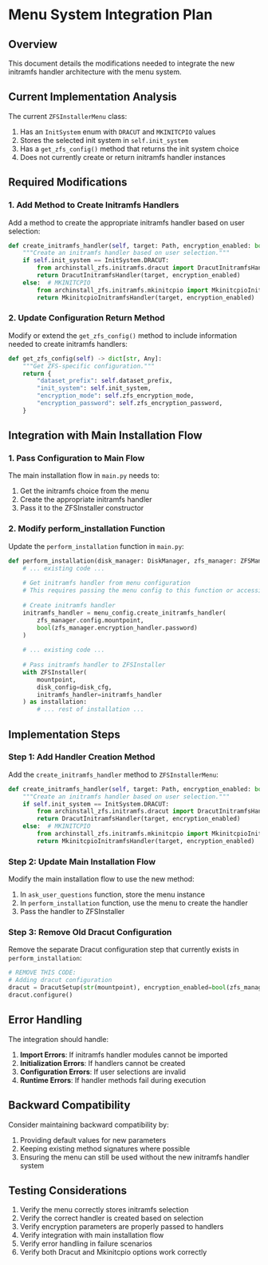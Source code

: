 # Menu System Integration Plan

## Overview

This document details the modifications needed to integrate the new initramfs handler architecture with the menu system.

## Current Implementation Analysis

The current `ZFSInstallerMenu` class:
1. Has an `InitSystem` enum with `DRACUT` and `MKINITCPIO` values
2. Stores the selected init system in `self.init_system`
3. Has a `get_zfs_config()` method that returns the init system choice
4. Does not currently create or return initramfs handler instances

## Required Modifications

### 1. Add Method to Create Initramfs Handlers

Add a method to create the appropriate initramfs handler based on user selection:

```python
def create_initramfs_handler(self, target: Path, encryption_enabled: bool = False) -> InitramfsHandler:
    """Create an initramfs handler based on user selection."""
    if self.init_system == InitSystem.DRACUT:
        from archinstall_zfs.initramfs.dracut import DracutInitramfsHandler
        return DracutInitramfsHandler(target, encryption_enabled)
    else:  # MKINITCPIO
        from archinstall_zfs.initramfs.mkinitcpio import MkinitcpioInitramfsHandler
        return MkinitcpioInitramfsHandler(target, encryption_enabled)
```

### 2. Update Configuration Return Method

Modify or extend the `get_zfs_config()` method to include information needed to create initramfs handlers:

```python
def get_zfs_config(self) -> dict[str, Any]:
    """Get ZFS-specific configuration."""
    return {
        "dataset_prefix": self.dataset_prefix,
        "init_system": self.init_system,
        "encryption_mode": self.zfs_encryption_mode,
        "encryption_password": self.zfs_encryption_password,
    }
```

## Integration with Main Installation Flow

### 1. Pass Configuration to Main Flow

The main installation flow in `main.py` needs to:
1. Get the initramfs choice from the menu
2. Create the appropriate initramfs handler
3. Pass it to the ZFSInstaller constructor

### 2. Modify perform_installation Function

Update the `perform_installation` function in `main.py`:

```python
def perform_installation(disk_manager: DiskManager, zfs_manager: ZFSManager) -> bool:
    # ... existing code ...
    
    # Get initramfs handler from menu configuration
    # This requires passing the menu config to this function or accessing it differently
    
    # Create initramfs handler
    initramfs_handler = menu_config.create_initramfs_handler(
        zfs_manager.config.mountpoint, 
        bool(zfs_manager.encryption_handler.password)
    )
    
    # ... existing code ...
    
    # Pass initramfs handler to ZFSInstaller
    with ZFSInstaller(
        mountpoint, 
        disk_config=disk_cfg, 
        initramfs_handler=initramfs_handler
    ) as installation:
        # ... rest of installation ...
```

## Implementation Steps

### Step 1: Add Handler Creation Method

Add the `create_initramfs_handler` method to `ZFSInstallerMenu`:

```python
def create_initramfs_handler(self, target: Path, encryption_enabled: bool = False) -> InitramfsHandler:
    """Create an initramfs handler based on user selection."""
    if self.init_system == InitSystem.DRACUT:
        from archinstall_zfs.initramfs.dracut import DracutInitramfsHandler
        return DracutInitramfsHandler(target, encryption_enabled)
    else:  # MKINITCPIO
        from archinstall_zfs.initramfs.mkinitcpio import MkinitcpioInitramfsHandler
        return MkinitcpioInitramfsHandler(target, encryption_enabled)
```

### Step 2: Update Main Installation Flow

Modify the main installation flow to use the new method:

1. In `ask_user_questions` function, store the menu instance
2. In `perform_installation` function, use the menu to create the handler
3. Pass the handler to ZFSInstaller

### Step 3: Remove Old Dracut Configuration

Remove the separate Dracut configuration step that currently exists in `perform_installation`:

```python
# REMOVE THIS CODE:
# Adding dracut configuration
dracut = DracutSetup(str(mountpoint), encryption_enabled=bool(zfs_manager.encryption_handler.password))
dracut.configure()
```

## Error Handling

The integration should handle:

1. **Import Errors**: If initramfs handler modules cannot be imported
2. **Initialization Errors**: If handlers cannot be created
3. **Configuration Errors**: If user selections are invalid
4. **Runtime Errors**: If handler methods fail during execution

## Backward Compatibility

Consider maintaining backward compatibility by:

1. Providing default values for new parameters
2. Keeping existing method signatures where possible
3. Ensuring the menu can still be used without the new initramfs handler system

## Testing Considerations

1. Verify the menu correctly stores initramfs selection
2. Verify the correct handler is created based on selection
3. Verify encryption parameters are properly passed to handlers
4. Verify integration with main installation flow
5. Verify error handling in failure scenarios
6. Verify both Dracut and Mkinitcpio options work correctly